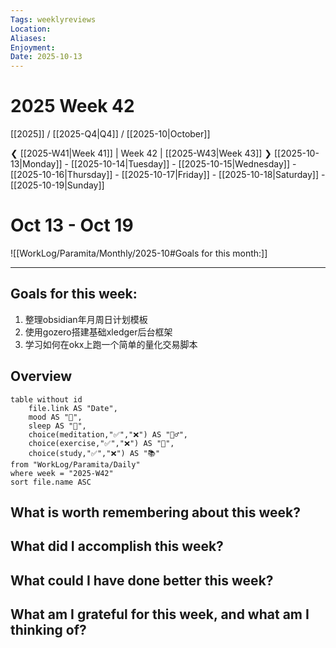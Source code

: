 ```yaml
---
Tags: weeklyreviews
Location:
Aliases:
Enjoyment:
Date: 2025-10-13
---
```

# 2025 Week 42
[[2025]] / [[2025-Q4|Q4]] / [[2025-10|October]]

❮ [[2025-W41|Week 41]] | Week 42 | [[2025-W43|Week 43]] ❯
[[2025-10-13|Monday]] - [[2025-10-14|Tuesday]] - [[2025-10-15|Wednesday]] - [[2025-10-16|Thursday]] - [[2025-10-17|Friday]] - [[2025-10-18|Saturday]] - [[2025-10-19|Sunday]]
# Oct 13 - Oct 19 

![[WorkLog/Paramita/Monthly/2025-10#Goals for this month:]]


---
## Goals for this week:
1. 整理obsidian年月周日计划模板
2. 使用gozero搭建基础xledger后台框架
3. 学习如何在okx上跑一个简单的量化交易脚本 

## Overview
```dataview
table without id
	file.link AS "Date",
	mood AS "🌄",
	sleep AS "🛌",
	choice(meditation,"✅","❌") AS "🧘‍♂️",
	choice(exercise,"✅","❌") AS "💪",
	choice(study,"✅","❌") AS "📚"
from "WorkLog/Paramita/Daily"
where week = "2025-W42"
sort file.name ASC
```

## What is worth remembering about this week?


## What did I accomplish this week?


## What could I have done better this week?


## What am I grateful for this week, and what am I thinking of?






